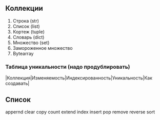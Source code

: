 ## Коллекции

1.  Строка (str)
2.  Список (list)
3.  Кортеж (tuple)
4.  Словарь (dict)
5.  Множество (set)
6.  Замороженное множество
7.  Bytearray

### Таблица уникальности (надо продублировать)

|Коллекция|Изменяемость|Индексированность|Уникальность|Как создавать|



## Список
appernd
clear
copy
count
extend
index
insert
pop
remove
reverse
sort